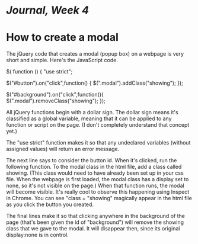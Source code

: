 _Journal, Week 4_
=================


How to create a modal
======================
The jQuery code that creates a modal (popup box) on a webpage is very short and simple.  Here's the JavaScript code.

$( function () {
  "use strict";


  $("#button").on("click",function() {
    $(".modal").addClass("showing");
  });

  $("#background").on("click",function(){
    $(".modal").removeClass("showing");
  });

All jQuery functions begin with a dollar sign. The dollar sign means it's classified as a global variable, meaning that it can be applied to any function or script on the page. (I don't completely understand that concept yet.)

 The "use strict" function makes it so that any undeclared variables (without assigned values) will return an error message.


The next line says to consider the button id.  When it's clicked, run the following function. To the modal class in the html file, add a class called showing. (This class would need to have already been set up in your css file. When the webpage is first loaded, the modal class has a display set to none, so it's not visible on the page.)  When that function runs, the modal will become visible.  It's really cool to observe this happening using Inspect in Chrome.  You can see "class = "showing" magically appear in the html file as you click the button you created.

The final lines make it so that clicking anywhere in the background of the page (that's been given the id of "background") will remove the showing class that we gave to the modal.  It will disappear then, since its original display:none is in control.
